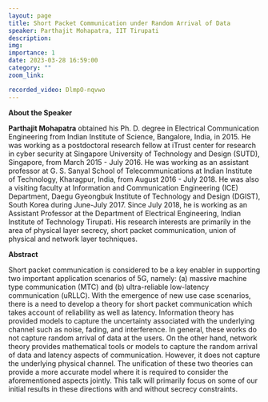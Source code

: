 ```yaml
---
layout: page
title: Short Packet Communication under Random Arrival of Data
speaker: Parthajit Mohapatra, IIT Tirupati
description: 
img:
importance: 1
date: 2023-03-28 16:59:00
category: ""
zoom_link: 

recorded_video: DlmpO-nqvwo
---
```


**About the Speaker** 

**Parthajit Mohapatra** obtained his Ph. D. degree in Electrical Communication Engineering from Indian Institute of Science, Bangalore, India, in 2015. He was working as a postdoctoral research fellow at iTrust center for research in cyber security at Singapore University of Technology and Design (SUTD), Singapore, from March 2015 - July 2016. He was working as an assistant professor at G. S. Sanyal School of Telecommunications at Indian Institute of Technology, Kharagpur, India, from August 2016 - July 2018. He was also a visiting faculty at Information and Communication Engineering (ICE) Department, Daegu Gyeongbuk Institute of Technology and Design (DGIST), South Korea during June-July 2017. Since July 2018, he is working as an Assistant Professor at the Department of Electrical Engineering, Indian Institute of Technology Tirupati. His research interests are primarily in the area of physical layer secrecy, short packet communication, union of physical and network layer techniques. 

**Abstract**

Short packet communication is considered to be a key enabler in supporting two important application scenarios of 5G, namely: (a) massive machine type communication (MTC) and (b) ultra-reliable low-latency communication (uRLLC). With the emergence of new use case scenarios, there is a need to develop a theory for short packet communication which takes account of reliability as well as latency. Information theory has provided models to capture the uncertainty associated with the underlying channel such as noise, fading, and interference. In general, these works do not capture random arrival of data at the users. On the other hand, network theory provides mathematical tools or models to capture the random arrival of data and latency aspects of communication. However, it does not capture the underlying physical channel. The unification of these two theories can provide a more accurate model where it is required to consider the aforementioned aspects jointly. This talk will primarily focus on some of our initial results in these directions with and without secrecy constraints.
